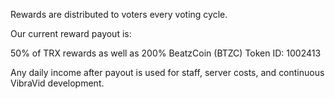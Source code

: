 Rewards are distributed to voters every voting cycle.

Our current reward payout is:

50% of TRX rewards as well as 200% BeatzCoin (BTZC) Token ID: 1002413

Any daily income after payout is used for staff, server costs, and continuous VibraVid development.

